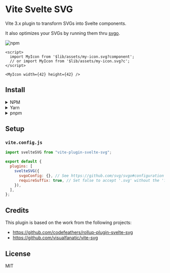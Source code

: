 # Vite Svelte SVG

Vite 3.x plugin to transform SVGs into Svelte components.

It also optimizes your SVGs by running them thru [svgo](https://github.com/svg/svgo).

![npm](https://img.shields.io/npm/v/vite-plugin-svelte-svg)

```svelte
<script>
  import MyIcon from '$lib/assets/my-icon.svg?component';
  // or import MyIcon from '$lib/assets/my-icon.svg?c';
</script>

<MyIcon width={42} height={42} />
```

## Install

<details>
<summary>NPM</summary>

```
npm install vite-plugin-svelte-svg --save-dev
```

</details>
<details>
<summary>Yarn</summary>

```
yarn add -D vite-plugin-svelte-svg
```

</details>
<details>
<summary>pnpm</summary>

```
pnpm add -D vite-plugin-svelte-svg
```

</details>

## Setup

### `vite.config.js`

```js
import svelteSVG from "vite-plugin-svelte-svg";

export default {
  plugins: [
    svelteSVG({
      svgoConfig: {}, // See https://github.com/svg/svgo#configuration
      requireSuffix: true, // Set false to accept '.svg' without the '?component'
    }),
  ],
};
```

## Credits

This plugin is based on the work from the following projects:

- https://github.com/codefeathers/rollup-plugin-svelte-svg
- https://github.com/visualfanatic/vite-svg

## License

MIT
